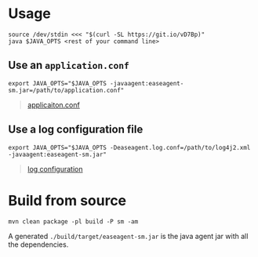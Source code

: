 
# Usage


```
source /dev/stdin <<< "$(curl -SL https://git.io/vD7Bp)"
java $JAVA_OPTS <rest of your command line>
```

## Use an `application.conf`

```
export JAVA_OPTS="$JAVA_OPTS -javaagent:easeagent-sm.jar=/path/to/application.conf" 
```

> [applicaiton.conf](build/src/main/resources/application.conf)

## Use a log configuration file

```
export JAVA_OPTS="$JAVA_OPTS -Deaseagent.log.conf=/path/to/log4j2.xml -javaagent:easeagent-sm.jar"
```

> [log configuration](build/src/main/resources/log4j2.xml)


# Build from source

```
mvn clean package -pl build -P sm -am
```

A generated `./build/target/easeagent-sm.jar` is the java agent jar with all the dependencies.
